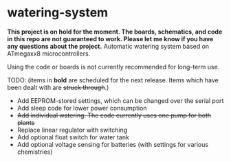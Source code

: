 # watering-system

**This project is on hold for the moment. The boards, schematics, and code in this repo are not guaranteed to work. Please let me know if you have any questions about the project.**
Automatic watering system based on ATmegaxx8 microcontrollers.

Using the code or boards is not currently recommended for long-term use.



TODO:
(items in **bold** are scheduled for the next release. Items which have been dealt with are ~~struck through~~.)
  * Add EEPROM-stored settings, which can be changed over the serial port
  * Add sleep code for lower power consumption
  * ~~Add individual watering. The code currently uses one pump for both plants~~
  * Replace linear regulator with switching
  * Add optional float switch for water tank
  * Add optional voltage sensing for batteries (with settings for various chemistries)
